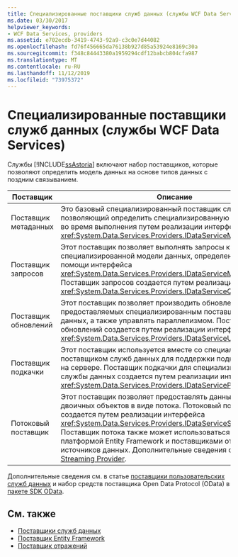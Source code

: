 ```yaml
---
title: Специализированные поставщики служб данных (службы WCF Data Services)
ms.date: 03/30/2017
helpviewer_keywords:
- WCF Data Services, providers
ms.assetid: e702ecdb-3419-4743-92a9-c3c0e7d44082
ms.openlocfilehash: fd76f456665da76138b927d85a53924e8169c30a
ms.sourcegitcommit: f348c84443380a1959294cdf12babcb804cfa987
ms.translationtype: MT
ms.contentlocale: ru-RU
ms.lasthandoff: 11/12/2019
ms.locfileid: "73975372"
---
```

# <a name="custom-data-service-providers-wcf-data-services"></a>Специализированные поставщики служб данных (службы WCF Data Services)
Службы [!INCLUDE[ssAstoria](../../../../includes/ssastoria-md.md)] включают набор поставщиков, которые позволяют определить модель данных на основе типов данных с поздним связыванием.  
  
|Поставщик|Описание|  
|--------------|-----------------|  
|Поставщик метаданных|Это базовый специализированный поставщик служб данных, позволяющий определить специализированную модель данных во время выполнения путем реализации интерфейса <xref:System.Data.Services.Providers.IDataServiceMetadataProvider>.|  
|Поставщик запросов|Этот поставщик позволяет выполнять запросы к специализированной модели данных, определенной при помощи интерфейса <xref:System.Data.Services.Providers.IDataServiceMetadataProvider>. Поставщик запросов создается путем реализации интерфейса <xref:System.Data.Services.Providers.IDataServiceQueryProvider>.|  
|Поставщик обновлений|Этот поставщик позволяет производить обновления типов, предоставляемых специализированным поставщиком служб данных, а также управлять параллелизмом. Поставщик обновлений создается путем реализации интерфейса <xref:System.Data.Services.Providers.IDataServiceUpdateProvider>.|  
|Поставщик подкачки|Этот поставщик используется вместе со специализированным поставщиком служб данных для поддержки подкачки страниц на сервере. Поставщик подкачки для специализированной службы данных создается путем реализации интерфейса <xref:System.Data.Services.Providers.IDataServicePagingProvider>.|  
|Потоковый поставщик|Этот поставщик позволяет предоставлять данные больших двоичных объектов в виде потока. Потоковый поставщик создается путем реализации интерфейса <xref:System.Data.Services.Providers.IDataServiceStreamProvider>. Поставщик потока также может использоваться вместе с платформой Entity Framework и поставщиками отражений источников данных. Дополнительные сведения см. в разделе [Streaming Provider](streaming-provider-wcf-data-services.md).|  
  
 Дополнительные сведения см. в статье [поставщики пользовательских служб данных](https://go.microsoft.com/fwlink/?LinkID=186850) и набор средств поставщика Open Data Protocol (OData) в [пакете SDK OData](https://go.microsoft.com/fwlink/?LinkId=186069).  
  
## <a name="see-also"></a>См. также

- [Поставщики служб данных](data-services-providers-wcf-data-services.md)
- [Поставщик Entity Framework](entity-framework-provider-wcf-data-services.md)
- [Поставщик отражений](reflection-provider-wcf-data-services.md)
